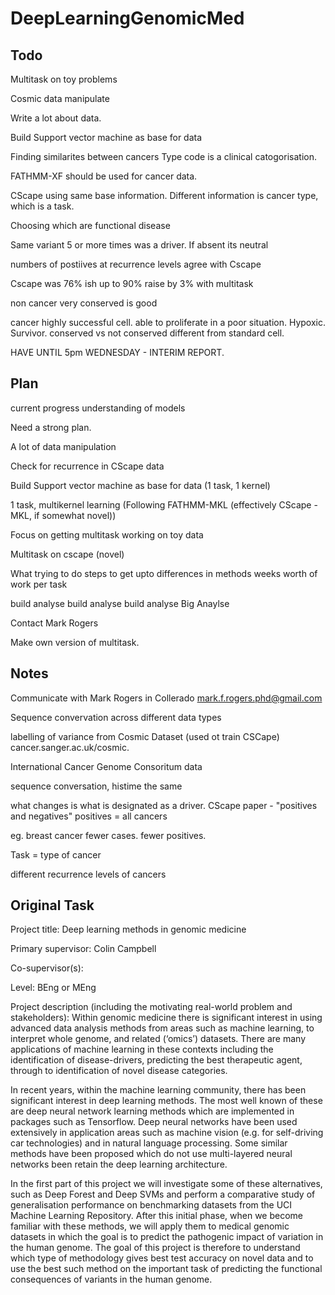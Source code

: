 # DeepLearningGenomicMed

## Todo

Multitask on toy problems

Cosmic data manipulate

Write a lot about data.

Build Support vector machine as base for data

Finding similarites between cancers
Type code is a clinical catogorisation.

FATHMM-XF should be used for cancer data.

CScape using same base information. Different information is cancer type, which is a task.

Choosing which are functional disease

Same variant 5 or more times was a driver.
If absent its neutral

numbers of postiives at recurrence levels agree with Cscape

Cscape was 76% ish up to 90% raise by 3% with multitask

non cancer very conserved is good

cancer highly successful cell. able to proliferate in a poor situation. Hypoxic. Survivor. 
conserved vs not conserved different from standard cell.


HAVE UNTIL 5pm WEDNESDAY - INTERIM REPORT.

## Plan

current progress understanding of models

Need a strong plan.

A lot of data manipulation

Check for recurrence in CScape data

Build Support vector machine as base for data (1 task, 1 kernel)

1 task, multikernel learning (Following FATHMM-MKL (effectively CScape - MKL, if somewhat novel))

Focus on getting multitask working on toy data 

Multitask on cscape (novel)



What trying to do
steps to get upto
differences in methods
weeks worth of work per task

build
analyse
build
analyse
build
analyse
Big Anaylse



Contact Mark Rogers 

Make own version of multitask.




## Notes
Communicate with Mark Rogers in Collerado
[mark.f.rogers.phd@gmail.com](mark.f.rogers.phd@gmail.com)


Sequence convervation across different data types

labelling of variance from Cosmic Dataset (used ot train CSCape) cancer.sanger.ac.uk/cosmic.

International Cancer Genome Consoritum data


sequence conversation, histime the same

what changes is what is designated as a driver.
CScape paper - "positives and negatives"
positives = all cancers

eg. breast cancer fewer cases. fewer positives.

Task = type of cancer

different recurrence levels of cancers

## Original Task

Project title: Deep learning methods in genomic medicine

Primary supervisor: Colin Campbell

Co-supervisor(s):

Level: BEng or MEng

Project description (including the motivating real-world problem and stakeholders):
Within genomic medicine there is significant interest in using advanced data analysis methods from
areas such as machine learning, to interpret whole genome, and related (‘omics’) datasets. There are many applications of machine learning in these contexts including the identification of disease-drivers, predicting the best therapeutic agent, through to identification of novel disease categories.

In recent years, within the machine learning community, there has been significant interest in deep
learning methods. The most well known of these are deep neural network learning methods which
are implemented in packages such as Tensorflow. Deep neural networks have been used extensively
in application areas such as machine vision (e.g. for self-driving car technologies) and in natural
language processing. Some similar methods have been proposed which do not use multi-layered
neural networks been retain the deep learning architecture. 

In the first part of this project we will investigate some of these alternatives, such as Deep Forest and Deep SVMs and perform a comparative study of generalisation performance on benchmarking datasets from the UCI Machine Learning Repository. After this initial phase, when we become familiar with these methods, we will apply them to medical genomic datasets in which the goal is to predict the pathogenic impact of variation in the human genome. The goal of this project is therefore to understand which type of methodology gives best test accuracy on novel data and to use the best such method on the important task of predicting the functional consequences of variants in the human genome.
